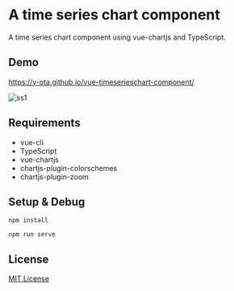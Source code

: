 # A time series chart component
A time series chart component using vue-chartjs and TypeScript.

## Demo
https://y-ota.github.io/vue-timeserieschart-component/

![ss1](https://user-images.githubusercontent.com/8006865/102485528-191f5080-40ab-11eb-8f02-23939a3b55a6.JPG)

## Requirements
* vue-cli
* TypeScript
* vue-chartjs
* chartjs-plugin-colorschemes
* chartjs-plugin-zoom

## Setup & Debug
`npm install`

`npm run serve`

## License
[MIT License](https://github.com/y-ota/vue-timeserieschart-component/blob/master/LICENSE)

